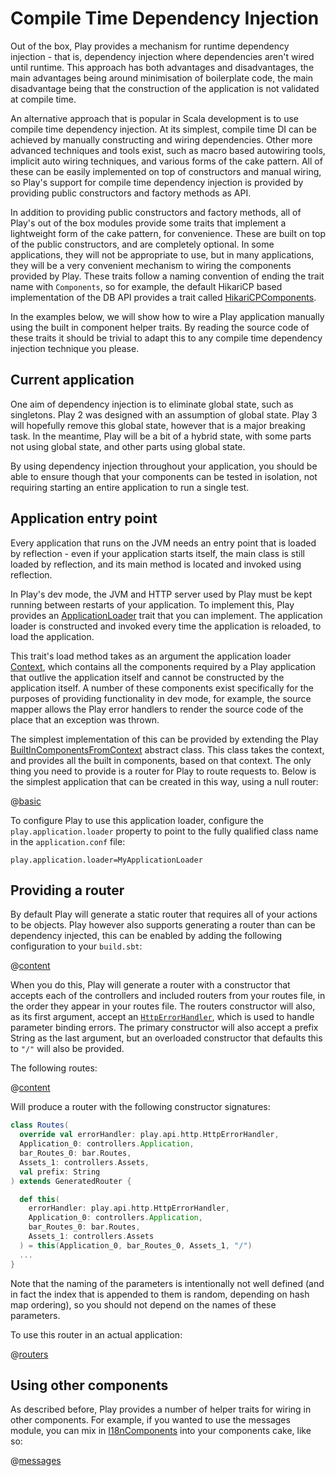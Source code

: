 # Compile Time Dependency Injection

Out of the box, Play provides a mechanism for runtime dependency injection - that is, dependency injection where dependencies aren't wired until runtime.  This approach has both advantages and disadvantages, the main advantages being around minimisation of boilerplate code, the main disadvantage being that the construction of the application is not validated at compile time.

An alternative approach that is popular in Scala development is to use compile time dependency injection.  At its simplest, compile time DI can be achieved by manually constructing and wiring dependencies.  Other more advanced techniques and tools exist, such as macro based autowiring tools, implicit auto wiring techniques, and various forms of the cake pattern.  All of these can be easily implemented on top of constructors and manual wiring, so Play's support for compile time dependency injection is provided by providing public constructors and factory methods as API.
  
In addition to providing public constructors and factory methods, all of Play's out of the box modules provide some traits that implement a lightweight form of the cake pattern, for convenience.  These are built on top of the public constructors, and are completely optional.  In some applications, they will not be appropriate to use, but in many applications, they will be a very convenient mechanism to wiring the components provided by Play.  These traits follow a naming convention of ending the trait name with `Components`, so for example, the default HikariCP based implementation of the DB API provides a trait called [HikariCPComponents](api/scala/index.html#play.api.db.HikariCPComponents).

In the examples below, we will show how to wire a Play application manually using the built in component helper traits.  By reading the source code of these traits it should be trivial to adapt this to any compile time dependency injection technique you please.

## Current application

One aim of dependency injection is to eliminate global state, such as singletons.  Play 2 was designed with an assumption of global state.  Play 3 will hopefully remove this global state, however that is a major breaking task.  In the meantime, Play will be a bit of a hybrid state, with some parts not using global state, and other parts using global state.

By using dependency injection throughout your application, you should be able to ensure though that your components can be tested in isolation, not requiring starting an entire application to run a single test.

## Application entry point

Every application that runs on the JVM needs an entry point that is loaded by reflection - even if your application starts itself, the main class is still loaded by reflection, and its main method is located and invoked using reflection.

In Play's dev mode, the JVM and HTTP server used by Play must be kept running between restarts of your application.  To implement this, Play provides an [ApplicationLoader](api/scala/index.html#play.api.ApplicationLoader) trait that you can implement.  The application loader is constructed and invoked every time the application is reloaded, to load the application.

This trait's load method takes as an argument the application loader [Context](api/scala/index.html#play.api.ApplicationLoader$$Context), which contains all the components required by a Play application that outlive the application itself and cannot be constructed by the application itself.  A number of these components exist specifically for the purposes of providing functionality in dev mode, for example, the source mapper allows the Play error handlers to render the source code of the place that an exception was thrown.

The simplest implementation of this can be provided by extending the Play [BuiltInComponentsFromContext](api/scala/index.html#play.api.BuiltInComponentsFromContext) abstract class.  This class takes the context, and provides all the built in components, based on that context.  The only thing you need to provide is a router for Play to route requests to.  Below is the simplest application that can be created in this way, using a null router:

@[basic](code/CompileTimeDependencyInjection.scala)

To configure Play to use this application loader, configure the `play.application.loader` property to point to the fully qualified class name in the `application.conf` file:

    play.application.loader=MyApplicationLoader
    
## Providing a router

By default Play will generate a static router that requires all of your actions to be objects.  Play however also supports generating a router than can be dependency injected, this can be enabled by adding the following configuration to your `build.sbt`:

@[content](code/injected.sbt)

When you do this, Play will generate a router with a constructor that accepts each of the controllers and included routers from your routes file, in the order they appear in your routes file.  The routers constructor will also, as its first argument, accept an [`HttpErrorHandler`](api/scala/index.html#play.api.http.HttpErrorHandler), which is used to handle parameter binding errors.  The primary constructor will also accept a prefix String as the last argument, but an overloaded constructor that defaults this to `"/"` will also be provided.

The following routes:

@[content](code/scalaguide.advanced.dependencyinjection.routes)

Will produce a router with the following constructor signatures:

```scala
class Routes(
  override val errorHandler: play.api.http.HttpErrorHandler,
  Application_0: controllers.Application,
  bar_Routes_0: bar.Routes,
  Assets_1: controllers.Assets,
  val prefix: String
) extends GeneratedRouter {

  def this(
    errorHandler: play.api.http.HttpErrorHandler,
    Application_0: controllers.Application,
    bar_Routes_0: bar.Routes,
    Assets_1: controllers.Assets
  ) = this(Application_0, bar_Routes_0, Assets_1, "/")
  ...
}
```

Note that the naming of the parameters is intentionally not well defined (and in fact the index that is appended to them is random, depending on hash map ordering), so you should not depend on the names of these parameters.

To use this router in an actual application:

@[routers](code/CompileTimeDependencyInjection.scala)

## Using other components

As described before, Play provides a number of helper traits for wiring in other components.  For example, if you wanted to use the messages module, you can mix in [I18nComponents](api/scala/index.html#play.api.i18n.I18nComponents) into your components cake, like so:

@[messages](code/CompileTimeDependencyInjection.scala)
